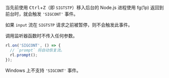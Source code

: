 <!-- YAML
added: v0.7.5
-->

当先前使用 <kbd>Ctrl</kbd>+<kbd>Z</kbd>（即 `SIGTSTP`）移入后台的 Node.js 进程使用 fg(1p) 返回到前台时，就会触发 `'SIGCONT'` 事件。

如果 `input` 流在 `SIGTSTP` 请求之前被暂停，则不会触发此事件。

调用监听器函数时不传入任何参数。

```js
rl.on('SIGCONT', () => {
  // `prompt` 将自动恢复流。
  rl.prompt();
});
```

Windows 上不支持 `'SIGCONT'` 事件。

